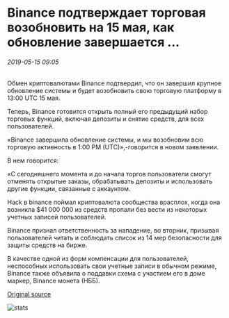 # Binance подтверждает торговая возобновить на 15 мая, как обновление завершается ...

###### 2019-05-15 09:05

Обмен криптовалютами Binance подтвердил, что он завершил крупное обновление системы и будет возобновить свою торговую платформу в 13:00 UTC 15 мая.

Теперь, Binance готовится открыть полный его предыдущий набор торговых функций, включая депозиты и снятие средств, для всех пользователей.

«Binance завершила обновление системы, и мы возобновим всю торговую активность в 1:00 PM (UTC)»,-говорится в новом заявлении.

В нем говорится:

«С сегодняшнего момента и до начала торгов пользователи смогут отменять открытые заказы, обрабатывать депозиты и использовать другие функции, связанные с аккаунтом.

Hack в binance поймал криптовалюта сообщества врасплох, когда она возникла $41 000 000 из средств пропали без вести из некоторых учетных записей пользователей.

Binance признал ответственность за нападение, во вторник, призывая пользователей читать и соблюдать список из 14 мер безопасности для защиты средств на бирже.

В качестве одной из форм компенсации для пользователей, неспособных использовать свои учетные записи в обычном режиме, Binance также объявила о поддавки схема с участием его в доме маркер, Binance монета (НББ).

[Original source](https://cointelegraph.com/news/binance-confirms-trading-relaunch-for-may-15-as-upgrade-completes)

![stats](https://c.statcounter.com/11760860/0/a89fa40b/1/ "stats")